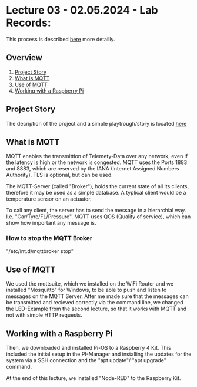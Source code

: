 # Lecture 03 - 02.05.2024 - Lab Records:
This process is described [here](/Teamfolder/exercises/exercise03/README.md) more detailly.

## Overview
1. [Project Story](/Dino/exercises/exercise03/README.md#Project_Story)
2. [What is MQTT](/Dino/exercises/exercise03/README.md#What_is_MQTT)
3. [Use of MQTT](/Dino/exercises/exercise03/README.md#Use_of_MQTT) 
4. [Working with a Raspberry Pi](/Dino/exercises/exercise03/README.md#Working_with_a_Raspberry_Pi)

## Project Story
The decription of the project and a simple playtrough/story is located
[here](/Dino/reflections/reflection03/README.md#Project_Story)

## What is MQTT
MQTT enables the transmittion of Telemety-Data over any network, even if the latency is high or the network is congested. MQTT uses
the Ports 1883 and 8883, which are reserved by the IANA (Internet Assigned Numbers Authority). TLS is optional, but can be used.

The MQTT-Server (called "Broker"), holds the current state of all its clients, therefore it may be used as a simple database. A
typlical client would be a temperature sensor on an actuator.

To call any client, the server has to send the message in a hierarchial way. I.e. "Car/Tyre/FL/Pressure". MQTT uses QOS (Quality
of service), which can show how important any message is.

### How to stop the MQTT Broker
"/etc/int.d/mqttbroker stop"

## Use of MQTT
We used the mqttsuite, which we installed on the WiFi Router and we installed "Mosquitto" for
Windows, to be able to push and listen to messages on the MQTT Server. After me made sure that the
messages can be transmitted and recieved correctly via the command line, we changed the
LED-Example from the second lecture, so that it works with MQTT and not with simple HTTP requests.

## Working with a Raspberry Pi
Then, we downloaded and installed Pi-OS to a Raspberry 4 Kit. This included the initial setup in 
the PI-Manager and installing the updates for the system via a SSH connection and the "apt update"/
"apt upgrade" command.

At the end of this lecture, we installed "Node-RED" to the Raspberry Kit.